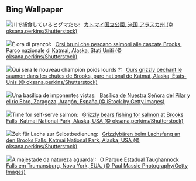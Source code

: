## Bing Wallpaper
![](https://www.bing.com/th?id=OHR.GrizzlyFalls_JA-JP3634717781_UHD.jpg&w=1000)川で捕食しているヒグマたち:&nbsp;&ensp;[カトマイ国立公園, 米国 アラスカ州 (© oksana.perkins/Shutterstock)](https://www.bing.com/th?id=OHR.GrizzlyFalls_JA-JP3634717781_UHD.jpg)
<br><br/>
![](https://www.bing.com/th?id=OHR.GrizzlyFalls_IT-IT0353576964_UHD.jpg&w=1000)È ora di pranzo!:&nbsp;&ensp;[Orsi bruni che pescano salmoni alle cascate Brooks, Parco nazionale di Katmai, Alaska, Stati Uniti (© oksana.perkins/Shutterstock)](https://www.bing.com/th?id=OHR.GrizzlyFalls_IT-IT0353576964_UHD.jpg)
<br><br/>
![](https://www.bing.com/th?id=OHR.GrizzlyFalls_FR-FR9827995252_UHD.jpg&w=1000)Qui sera le nouveau champion poids lourds ?:&nbsp;&ensp;[Ours grizzly pêchant le saumon dans les chutes de Brooks, parc national de Katmai, Alaska, États-Unis (© oksana.perkins/Shutterstock)](https://www.bing.com/th?id=OHR.GrizzlyFalls_FR-FR9827995252_UHD.jpg)
<br><br/>
![](https://www.bing.com/th?id=OHR.PilarFestivities_ES-ES6761605818_UHD.jpg&w=1000)Una basílica de imponentes vistas:&nbsp;&ensp;[Basílica de Nuestra Señora del Pilar y el río Ebro, Zaragoza, Aragón, España (© iStock by Getty Images)](https://www.bing.com/th?id=OHR.PilarFestivities_ES-ES6761605818_UHD.jpg)
<br><br/>
![](https://www.bing.com/th?id=OHR.GrizzlyFalls_EN-GB6799572223_UHD.jpg&w=1000)Time for self-serve salmon:&nbsp;&ensp;[Grizzly bears fishing for salmon at Brooks Falls, Katmai National Park, Alaska, USA (© oksana.perkins/Shutterstock)](https://www.bing.com/th?id=OHR.GrizzlyFalls_EN-GB6799572223_UHD.jpg)
<br><br/>
![](https://www.bing.com/th?id=OHR.GrizzlyFalls_DE-DE2440984688_UHD.jpg&w=1000)Zeit für Lachs zur Selbstbedienung:&nbsp;&ensp;[Grizzlybären beim Lachsfang an den Brooks Falls, Katmai National Park, Alaska, USA (© oksana.perkins/Shutterstock)](https://www.bing.com/th?id=OHR.GrizzlyFalls_DE-DE2440984688_UHD.jpg)
<br><br/>
![](https://www.bing.com/th?id=OHR.TaughannockFalls_PT-BR3287209591_UHD.jpg&w=1000)A majestade da natureza aguarda!:&nbsp;&ensp;[O Parque Estadual Taughannock Falls em Trumansburg, Nova York, EUA. (© Paul Massie Photography/Getty Images)](https://www.bing.com/th?id=OHR.TaughannockFalls_PT-BR3287209591_UHD.jpg)
<br><br/>
